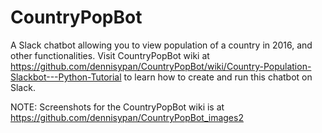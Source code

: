 # CountryPopBot
A Slack chatbot allowing you to view population of a country in 2016, and other functionalities. Visit CountryPopBot wiki at https://github.com/dennisypan/CountryPopBot/wiki/Country-Population-Slackbot---Python-Tutorial to learn how to create and run this chatbot on Slack. 

NOTE: Screenshots for the CountryPopBot wiki is at https://github.com/dennisypan/CountryPopBot_images2
